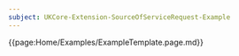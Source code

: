 ```yaml
---
subject: UKCore-Extension-SourceOfServiceRequest-Example
---
```

{{page:Home/Examples/ExampleTemplate.page.md}}